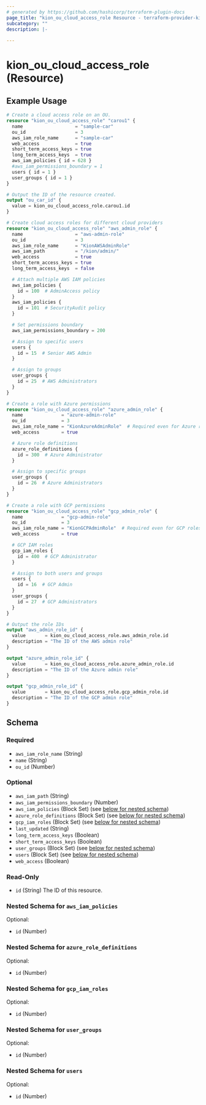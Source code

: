 ```yaml
---
# generated by https://github.com/hashicorp/terraform-plugin-docs
page_title: "kion_ou_cloud_access_role Resource - terraform-provider-kion"
subcategory: ""
description: |-
  
---
```


# kion_ou_cloud_access_role (Resource)



## Example Usage

```terraform
# Create a cloud access role on an OU.
resource "kion_ou_cloud_access_role" "carou1" {
  name                   = "sample-car"
  ou_id                  = 3
  aws_iam_role_name      = "sample-car"
  web_access             = true
  short_term_access_keys = true
  long_term_access_keys  = true
  aws_iam_policies { id = 628 }
  #aws_iam_permissions_boundary = 1
  users { id = 1 }
  user_groups { id = 1 }
}

# Output the ID of the resource created.
output "ou_car_id" {
  value = kion_ou_cloud_access_role.carou1.id
}

# Create cloud access roles for different cloud providers
resource "kion_ou_cloud_access_role" "aws_admin_role" {
  name                   = "aws-admin-role"
  ou_id                  = 3
  aws_iam_role_name      = "KionAWSAdminRole"
  aws_iam_path           = "/kion/admin/"
  web_access             = true
  short_term_access_keys = true
  long_term_access_keys  = false

  # Attach multiple AWS IAM policies
  aws_iam_policies {
    id = 100  # AdminAccess policy
  }
  aws_iam_policies {
    id = 101  # SecurityAudit policy
  }

  # Set permissions boundary
  aws_iam_permissions_boundary = 200

  # Assign to specific users
  users {
    id = 15  # Senior AWS Admin
  }

  # Assign to groups
  user_groups {
    id = 25  # AWS Administrators
  }
}

# Create a role with Azure permissions
resource "kion_ou_cloud_access_role" "azure_admin_role" {
  name              = "azure-admin-role"
  ou_id             = 3
  aws_iam_role_name = "KionAzureAdminRole"  # Required even for Azure roles
  web_access        = true

  # Azure role definitions
  azure_role_definitions {
    id = 300  # Azure Administrator
  }

  # Assign to specific groups
  user_groups {
    id = 26  # Azure Administrators
  }
}

# Create a role with GCP permissions
resource "kion_ou_cloud_access_role" "gcp_admin_role" {
  name              = "gcp-admin-role"
  ou_id             = 3
  aws_iam_role_name = "KionGCPAdminRole"  # Required even for GCP roles
  web_access        = true

  # GCP IAM roles
  gcp_iam_roles {
    id = 400  # GCP Administrator
  }

  # Assign to both users and groups
  users {
    id = 16  # GCP Admin
  }
  user_groups {
    id = 27  # GCP Administrators
  }
}

# Output the role IDs
output "aws_admin_role_id" {
  value       = kion_ou_cloud_access_role.aws_admin_role.id
  description = "The ID of the AWS admin role"
}

output "azure_admin_role_id" {
  value       = kion_ou_cloud_access_role.azure_admin_role.id
  description = "The ID of the Azure admin role"
}

output "gcp_admin_role_id" {
  value       = kion_ou_cloud_access_role.gcp_admin_role.id
  description = "The ID of the GCP admin role"
}
```

<!-- schema generated by tfplugindocs -->
## Schema

### Required

- `aws_iam_role_name` (String)
- `name` (String)
- `ou_id` (Number)

### Optional

- `aws_iam_path` (String)
- `aws_iam_permissions_boundary` (Number)
- `aws_iam_policies` (Block Set) (see [below for nested schema](#nestedblock--aws_iam_policies))
- `azure_role_definitions` (Block Set) (see [below for nested schema](#nestedblock--azure_role_definitions))
- `gcp_iam_roles` (Block Set) (see [below for nested schema](#nestedblock--gcp_iam_roles))
- `last_updated` (String)
- `long_term_access_keys` (Boolean)
- `short_term_access_keys` (Boolean)
- `user_groups` (Block Set) (see [below for nested schema](#nestedblock--user_groups))
- `users` (Block Set) (see [below for nested schema](#nestedblock--users))
- `web_access` (Boolean)

### Read-Only

- `id` (String) The ID of this resource.

<a id="nestedblock--aws_iam_policies"></a>
### Nested Schema for `aws_iam_policies`

Optional:

- `id` (Number)


<a id="nestedblock--azure_role_definitions"></a>
### Nested Schema for `azure_role_definitions`

Optional:

- `id` (Number)


<a id="nestedblock--gcp_iam_roles"></a>
### Nested Schema for `gcp_iam_roles`

Optional:

- `id` (Number)


<a id="nestedblock--user_groups"></a>
### Nested Schema for `user_groups`

Optional:

- `id` (Number)


<a id="nestedblock--users"></a>
### Nested Schema for `users`

Optional:

- `id` (Number)
